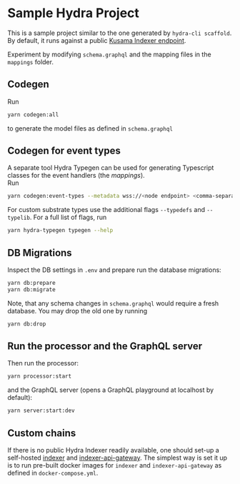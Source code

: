 # Sample Hydra Project

This is a sample project similar to the one generated by `hydra-cli scaffold`. By default, it runs against a
public [Kusama Indexer endpoint](https://indexer-kusama.joystream.app).

Experiment by modifying `schema.graphql` and the mapping files in the `mappings` folder.

## Codegen

Run

```bash
yarn codegen:all
```

to generate the model files as defined in `schema.graphql`

## Codegen for event types

A separate tool Hydra Typegen can be used for generating Typescript classes for the event handlers (the _mappings_).  
Run

```bash
yarn codegen:event-types --metadata wss://<node endpoint> <comma-separated list of events>
```

For custom substrate types use the additional flags `--typedefs` and `--typelib`.
For a full list of flags, run

``` bash
yarn hydra-typegen typegen --help
```

## DB Migrations

Inspect the DB settings in `.env` and prepare run the database migrations:

```bash
yarn db:prepare
yarn db:migrate
```

Note, that any schema changes in `schema.graphql` would require a fresh database. You may drop the old one by
running

```bash
yarn db:drop
```

## Run the processor and the GraphQL server

Then run the processor:

```bash
yarn processor:start
```

and the GraphQL server (opens a GraphQL playground at localhost by default):

```bash
yarn server:start:dev
```

## Custom chains

If there is no public Hydra Indexer readily available, one should set-up a self-hosted [indexer](../hydra-indexer/README.md) and [indexer-api-gateway](../hydra-indexer-gateway/README.md). The simplest way is set it up is to run pre-built docker images for `indexer` and `indexer-api-gateway` as defined in `docker-compose.yml`.